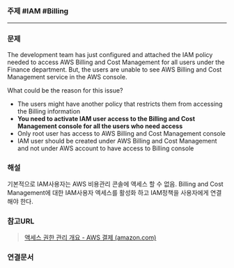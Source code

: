 ### 주제 #IAM #Billing

----

### 문제
The development team has just configured and attached the IAM policy needed to access AWS Billing and Cost Management for all users under the Finance department. But, the users are unable to see AWS Billing and Cost Management service in the AWS console.

What could be the reason for this issue?

-   The users might have another policy that restricts them from accessing the Billing information
-   **You need to activate IAM user access to the Billing and Cost Management console for all the users who need access**
-   Only root user has access to AWS Billing and Cost Management console
-   IAM user should be created under AWS Billing and Cost Management and not under AWS account to have access to Billing console

### 해설
기본적으로 IAM사용자는 AWS 비용관리 콘솔에 액세스 할 수 없음.
Billing and Cost Management에 대한 IAM사용자 엑세스를 활성화 하고 IAM정책을 사용자에게 연결해야 한다.

### 참고URL
>[액세스 권한 관리 개요 - AWS 결제 (amazon.com)](https://docs.aws.amazon.com/ko_kr/awsaccountbilling/latest/aboutv2/control-access-billing.html)

### 연결문서


